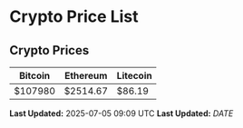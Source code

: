 # Crypto Price List

## Crypto Prices
| Bitcoin | Ethereum | Litecoin |
| ------- | -------- | -------- |
| $107980 | $2514.67 | $86.19 |
**Last Updated:** 2025-07-05 09:09 UTC
**Last Updated:** $DATE$

